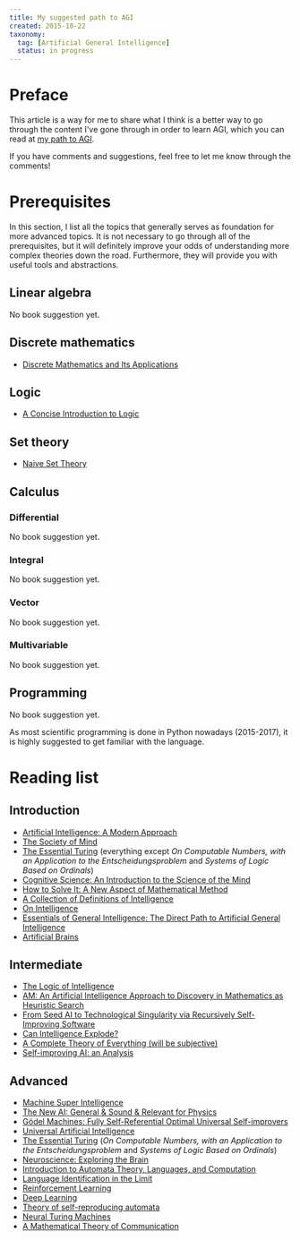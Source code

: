 ```yaml
---
title: My suggested path to AGI
created: 2015-10-22
taxonomy:
  tag: [Artificial General Intelligence]
  status: in progress
---
```


# Preface
This article is a way for me to share what I think is a better way to go through the content I've gone through in order to learn AGI, which you can read at [my path to AGI](../my-path-to-agi/article.md).

If you have comments and suggestions, feel free to let me know through the comments!

# Prerequisites
In this section, I list all the topics that generally serves as foundation for more advanced topics. It is not necessary to go through all of the prerequisites, but it will definitely improve your odds of understanding more complex theories down the road. Furthermore, they will provide you with useful tools and abstractions.

## Linear algebra
No book suggestion yet.

## Discrete mathematics
* [Discrete Mathematics and Its Applications](https://www.amazon.ca/Discrete-Mathematics-Applications-Kenneth-Rosen/dp/0073383090/)

## Logic
* [A Concise Introduction to Logic](https://www.amazon.com/Concise-Introduction-Logic-Book-Only/dp/0840034164)

## Set theory
* [Naive Set Theory](https://www.amazon.com/Naive-Set-Theory-Paul-Halmos/dp/1781394660)

## Calculus
### Differential
No book suggestion yet.

### Integral
No book suggestion yet.

### Vector
No book suggestion yet.

### Multivariable
No book suggestion yet.

## Programming
No book suggestion yet.

As most scientific programming is done in Python nowadays (2015-2017), it is highly suggested to get familiar with the language.

# Reading list
## Introduction
* [Artificial Intelligence: A Modern Approach](http://www.amazon.com/Artificial-Intelligence-Modern-Approach-Edition/dp/0136042597)
* [The Society of Mind](http://www.amazon.com/The-Society-Mind-Marvin-Minsky/dp/0671657135)
* [The Essential Turing](http://www.amazon.com/Essential-Turing-Philosophy-Artificial-Intelligence/dp/0198250800) (everything except *On Computable Numbers, with an Application to the Entscheidungsproblem* and *Systems of Logic Based on Ordinals*)
* [Cognitive Science: An Introduction to the Science of the Mind](https://www.amazon.com/Cognitive-Science-Introduction-Mind/dp/0521708370)
* [How to Solve It: A New Aspect of Mathematical Method](https://www.amazon.com/How-Solve-Aspect-Mathematical-Method/dp/069111966X)
* [A Collection of Definitions of Intelligence](http://arxiv.org/abs/0706.3639)
* [On Intelligence](https://www.amazon.com/Intelligence-Jeff-Hawkins/dp/0805078533)
* [Essentials of General Intelligence: The Direct Path to Artificial General Intelligence](https://www.amazon.ca/Artificial-General-Intelligence-Ben-Goertzel/dp/354023733X)
* [Artificial Brains](https://www.amazon.ca/Artificial-General-Intelligence-Ben-Goertzel/dp/354023733X)

## Intermediate
* [The Logic of Intelligence](http://cis-linux1.temple.edu/~pwang/Publication/logic_intelligence.pdf)
* [AM: An Artificial Intelligence Approach to Discovery in Mathematics as Heuristic Search](http://www.dtic.mil/dtic/tr/fulltext/u2/a155378.pdf)
* [From Seed AI to Technological Singularity via Recursively Self-Improving Software](https://arxiv.org/abs/1502.06512)
* [Can Intelligence Explode?](https://arxiv.org/abs/1202.6177)
* [A Complete Theory of Everything (will be subjective)](https://arxiv.org/abs/0912.5434)
* [Self-improving AI: an Analysis](https://link.springer.com/article/10.1007/s11023-007-9065-3)

## Advanced
* [Machine Super Intelligence](http://www.vetta.org/documents/Machine_Super_Intelligence.pdf)
* [The New AI: General & Sound & Relevant for Physics](http://arxiv.org/abs/cs/0302012)
* [Gödel Machines: Fully Self-Referential Optimal Universal Self-improvers](http://arxiv.org/abs/cs/0309048)
* [Universal Artificial Intelligence](https://www.amazon.com/Universal-Artificial-Intelligence-Algorithmic-Probability/dp/3540221395)
* [The Essential Turing](http://www.amazon.com/Essential-Turing-Philosophy-Artificial-Intelligence/dp/0198250800) (*On Computable Numbers, with an Application to the Entscheidungsproblem* and *Systems of Logic Based on Ordinals*)
* [Neuroscience: Exploring the Brain](https://www.amazon.com/Neuroscience-Exploring-Mark-Bear-PhD/dp/0781760038)
* [Introduction to Automata Theory, Languages, and Computation](https://www.amazon.com/Introduction-Automata-Theory-Languages-Computation/dp/0321455363)
* [Language Identification in the Limit](http://web.mit.edu/~6.863/www/spring2009/readings/gold67limit.pdf)
* [Reinforcement Learning](http://www0.cs.ucl.ac.uk/staff/d.silver/web/Teaching.html)
* [Deep Learning](https://www.amazon.com/Deep-Learning-Adaptive-Computation-Machine/dp/0262035618)
* [Theory of self-reproducing automata](https://archive.org/details/theoryofselfrepr00vonn_0)
* [Neural Turing Machines](http://arxiv.org/abs/1410.5401v2)
* [A Mathematical Theory of Communication](https://dx.doi.org/10.1002%2Fj.1538-7305.1948.tb00917.x)
